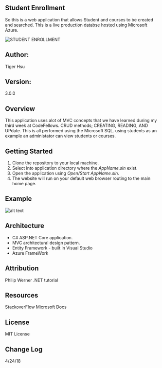 ## Student Enrollment
So this is a web appilcation that allows Student and courses to be created and searched.
This is a live production databse hosted using Microsoft Azure.



![STUDENT ENROLLMENT](http://studentenrollment20180423073542.azurewebsites.net/)
## Author:
Tiger Hsu

## Version:
3.0.0 

## Overview
This application uses alot of MVC concepts that we have learned during my third week at CodeFellows.
CRUD methods; CREATING, READING, AND UPdate. This is all performed using the Microsoft SQL.
using students as an example an administator can view students or courses.



## Getting Started
1. Clone the repository to your local machine.
2. Select into application directory where the *AppName.sln* exist.
3. Open the application using *Open/Start AppName.sln*.
5. The website will run on your default web browser routing to the main home page.

## Example

![alt text](http://url/to/img.png)

<!-- Show them what looks like and how how to use the application.  -->

## Architecture
 - C# ASP.NET Core application.
 - MVC architectural design pattern.
 - Entity Framework - built in Visual Studio
 - Azure FrameWork

## Attribution
Philip Werner
.NET tutorial


## Resources
StackoverFlow
Microsoft Docs

## License
MIT License

## Change Log
4/24/18